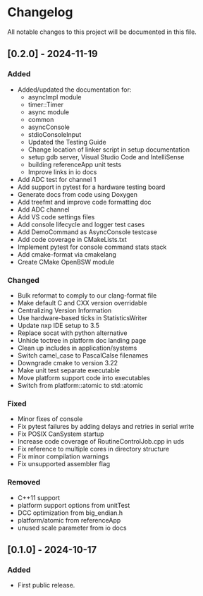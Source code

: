 # Changelog

All notable changes to this project will be documented in this file.

## [0.2.0] - 2024-11-19

### Added

* Added/updated the documentation for:
    * asyncImpl module
    * timer::Timer
    * async module
    * common
    * asyncConsole
    * stdioConsoleInput
    * Updated the Testing Guide
    * Change location of linker script in setup documentation
    * setup gdb server, Visual Studio Code and IntelliSense
    * building referenceApp unit tests
    * Improve links in io docs
* Add ADC test for channel 1
* Add support in pytest for a hardware testing board
* Generate docs from code using Doxygen
* Add treefmt and improve code formatting doc
* Add ADC channel
* Add VS code settings files
* Add console lifecycle and logger test cases
* Add DemoCommand as AsyncConsole testcase
* Add code coverage in CMakeLists.txt
* Implement pytest for console command stats stack
* Add cmake-format via cmakelang
* Create CMake OpenBSW module

### Changed

* Bulk reformat to comply to our clang-format file
* Make default C and CXX version overridable
* Centralizing Version Information
* Use hardware-based ticks in StatisticsWriter
* Update nxp IDE setup to 3.5
* Replace socat with python alternative
* Unhide toctree in platform doc landing page
* Clean up includes in application/systems
* Switch camel_case to PascalCalse filenames
* Downgrade cmake to version 3.22
* Make unit test separate executable
* Move platform support code into executables
* Switch from platform::atomic to std::atomic

### Fixed

* Minor fixes of console
* Fix pytest failures by adding delays and retries in serial write
* Fix POSIX CanSystem startup
* Increase code coverage of RoutineControlJob.cpp in uds
* Fix reference to multiple cores in directory structure
* Fix minor compilation warnings
* Fix unsupported assembler flag

### Removed

* C++11 support
* platform support options from unitTest
* DCC optimization from big_endian.h
* platform/atomic from referenceApp
* unused scale parameter from io docs

## [0.1.0] - 2024-10-17

### Added

- First public release.

